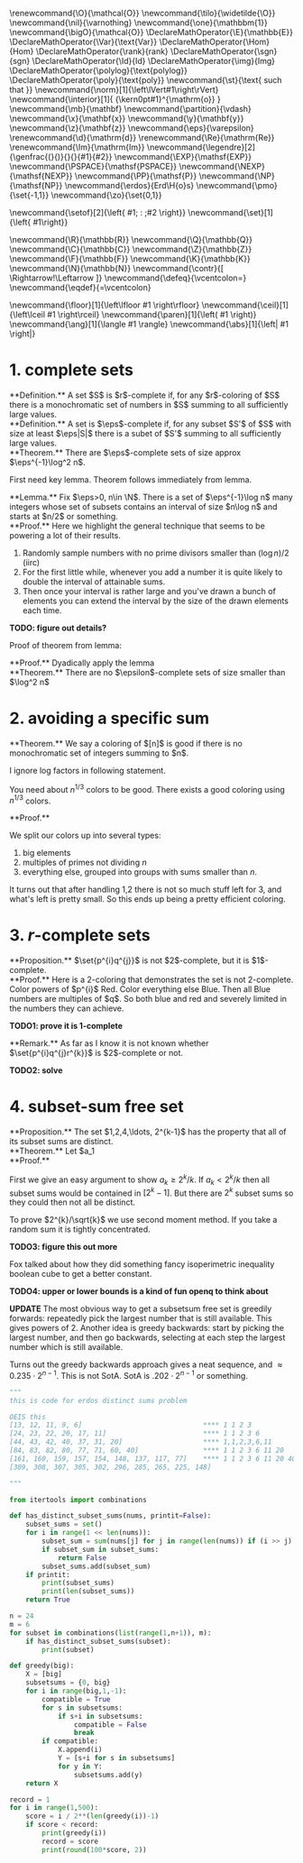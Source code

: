 \renewcommand{\O}{\mathcal{O}}
\newcommand{\tilo}{\widetilde{\O}}
\newcommand{\nil}{\varnothing}
\newcommand{\one}{\mathbbm{1}}
\newcommand{\bigO}{\mathcal{O}}
\DeclareMathOperator{\E}{\mathbb{E}}
\DeclareMathOperator{\Var}{\text{Var}}
\DeclareMathOperator{\Hom}{Hom}
\DeclareMathOperator{\rank}{rank}
\DeclareMathOperator{\sgn}{sgn}
\DeclareMathOperator{\Id}{Id}
\DeclareMathOperator{\img}{Img}
\DeclareMathOperator{\polylog}{\text{polylog}}
\DeclareMathOperator{\poly}{\text{poly}}
\newcommand{\st}{\text{ such that }}
\newcommand{\norm}[1]{\left\lVert#1\right\rVert}
\newcommand{\interior}[1]{ {\kern0pt#1}^{\mathrm{o}} }
\newcommand{\mb}{\mathbf}
\newcommand{\partition}{\vdash}
\newcommand{\x}{\mathbf{x}}
\newcommand{\y}{\mathbf{y}}
\newcommand{\z}{\mathbf{z}}
\newcommand{\eps}{\varepsilon}
\renewcommand{\d}{\mathrm{d}}
\renewcommand{\Re}{\mathrm{Re}}
\renewcommand{\Im}{\mathrm{Im}}
\newcommand{\legendre}[2]{\genfrac{(}{)}{}{}{#1}{#2}}
\newcommand{\EXP}{\mathsf{EXP}}
\newcommand{\PSPACE}{\mathsf{PSPACE}}
\newcommand{\NEXP}{\mathsf{NEXP}}
\newcommand{\PP}{\mathsf{P}}
\newcommand{\NP}{\mathsf{NP}}
\newcommand{\erdos}{Erd\H{o}s}
\newcommand{\pmo}{\set{-1,1}}
\newcommand{\zo}{\set{0,1}}


\newcommand{\setof}[2]{\left\{ #1\; : \;#2 \right\}}
\newcommand{\set}[1]{\left\{ #1\right\}}

\newcommand{\R}{\mathbb{R}}
\newcommand{\Q}{\mathbb{Q}}
\newcommand{\C}{\mathbb{C}}
\newcommand{\Z}{\mathbb{Z}}
\newcommand{\F}{\mathbb{F}}
\newcommand{\K}{\mathbb{K}}
\newcommand{\N}{\mathbb{N}}
\newcommand{\contr}{\[ \Rightarrow\!\Leftarrow \]}
\newcommand{\defeq}{\vcentcolon=}
\newcommand{\eqdef}{=\vcentcolon}

\newcommand{\floor}[1]{\left\lfloor #1 \right\rfloor}
\newcommand{\ceil}[1]{\left\lceil #1 \right\rceil}
\newcommand{\paren}[1]{\left( #1 \right)}
\newcommand{\ang}[1]{\langle #1 \rangle}
\newcommand{\abs}[1]{\left| #1 \right|}


# 1. complete sets

<div class="defn envbox">**Definition.**
A set $S$ is $r$-complete if, for any $r$-coloring of $S$ there
is a monochromatic set of numbers in $S$ summing to all
sufficiently large values.
</div>

<div class="defn envbox">**Definition.**
A set is $\eps$-complete if, for any subset $S'$ of $S$ with size at
least $\eps|S|$ there is a subet of $S'$ summing to all
sufficiently large values.
</div>

<div class="thm envbox">**Theorem.**
There are $\eps$-complete sets of size approx $\eps^{-1}\log^2
n$.
</div>

First need key lemma. Theorem follows immediately from lemma.
<div class="lem envbox">**Lemma.**
Fix $\eps>0, n\in \N$.
There is a set of $\eps^{-1}\log n$ many integers whose set of
subsets contains an interval of size $n\log n$ and starts at $n/2$ or something.
</div>
<div class="pf envbox">**Proof.**
Here we highlight the general technique that seems to be powering
a lot of their results.

1. Randomly sample numbers with no prime divisors smaller than $(\log n)/2$ (iirc)
2. For the first little while, whenever you add a number it is
   quite likely to double the interval of attainable sums.
3. Then once your interval is rather large and you've drawn a
   bunch of elements you can extend the interval by the size of
   the drawn elements each time.

**TODO: figure out details?**

</div>

Proof of theorem from lemma:
<div class="pf envbox">**Proof.**
Dyadically apply the lemma
</div>

<div class="thm envbox">**Theorem.**
There are no $\epsilon$-complete sets of size smaller than
$\log^2 n$
</div>


# 2. avoiding a specific sum

<div class="thm envbox">**Theorem.**
We say a coloring of $[n]$ is good if there is no monochromatic
set of integers summing to  $n$.

I ignore log factors in following statement.

You need about $n^{1/3}$ colors to be good.
There exists a good coloring using $n^{1/3}$ colors.
</div>
<div class="pf envbox">**Proof.**

We split our colors up into several types:

1. big elements
2. multiples of primes not dividing $n$
3. everything else, grouped into groups with sums smaller than $n$.

It turns out that after handling 1,2 there is not so much stuff
left for 3, and what's left is pretty small. So this ends up
being a pretty efficient coloring.

</div>

# 3. $r$-complete sets

<div class="prop envbox">**Proposition.**
$\set{p^{i}q^{j}}$ is not $2$-complete, but it is $1$-complete.
</div>
<div class="pf envbox">**Proof.**
Here is a 2-coloring that demonstrates the set is not 2-complete. 
Color powers of $p^{i}$ Red. Color everything else Blue.
Then all Blue numbers are multiples of $q$. So both blue and red
and severely limited in the numbers they can achieve.

**TODO1: prove it  is 1-complete**
</div>

<div class="rmk envbox">**Remark.**
As far as I know it is not known whether $\set{p^{i}q^{j}r^{k}}$ is $2$-complete or not.

**TODO2: solve**
</div>

# 4. subset-sum free set

<div class="prop envbox">**Proposition.**
The set $1,2,4,\ldots, 2^{k-1}$ has the property that all of its
subset sums are distinct.
</div>

<div class="thm envbox">**Theorem.**
Let $a_1<a_2<\cdots <a_k$ be positive integers such that
all subset sums of $\set{a_i}$ are distinct.
Then $a_k \ge 2^{k}/\sqrt{k}$.
</div>
<div class="pf envbox">**Proof.**

First we give an easy argument to show $a_k \ge 2^{k}/k$.
If $a_k<2^{k}/k$ then all subset sums would be contained in $[2^{k}-1]$.
But there are $2^{k}$ subset sums so they could then not all be
distinct.

To prove $2^{k}/\sqrt{k}$ we use second moment method.
If you take a random sum it is tightly concentrated.

**TODO3: figure this out more**

Fox talked about how they did something fancy isoperimetric
inequality boolean cube to get a better constant.

**TODO4: upper or lower bounds is a kind of fun openq to think about**

</div>

**UPDATE**
The most obvious way to get a subsetsum free set is greedily
forwards: repeatedly pick the largest number that is still
available.
This gives powers of $2$.
Another idea is greedy backwards: start by picking the largest
number, and then go backwards, selecting at each step the largest
number which is still available.

Turns out the greedy backwards approach gives a neat sequence,
and $\approx 0.235\cdot 2^{n-1}$.
This is not SotA. SotA is $.202\cdot 2^{n-1}$ or something.

```python
"""
this is code for erdos distinct sums problem 

OEIS this
[13, 12, 11, 9, 6]                              **** 1 1 2 3
[24, 23, 22, 20, 17, 11]                        **** 1 1 2 3 6
[44, 43, 42, 40, 37, 31, 20]                    **** 1,1,2,3,6,11
[84, 83, 82, 80, 77, 71, 60, 40]                **** 1 1 2 3 6 11 20
[161, 160, 159, 157, 154, 148, 137, 117, 77]    **** 1 1 2 3 6 11 20 40
[309, 308, 307, 305, 302, 296, 285, 265, 225, 148]

"""

from itertools import combinations

def has_distinct_subset_sums(nums, printit=False):
    subset_sums = set()
    for i in range(1 << len(nums)):
        subset_sum = sum(nums[j] for j in range(len(nums)) if (i >> j) & 1)
        if subset_sum in subset_sums:
            return False
        subset_sums.add(subset_sum)
    if printit:
        print(subset_sums)
        print(len(subset_sums))
    return True

n = 24
m = 6
for subset in combinations(list(range(1,n+1)), m):
    if has_distinct_subset_sums(subset):
        print(subset)

def greedy(big):
    X = [big]
    subsetsums = {0, big}
    for i in range(big,1,-1):
        compatible = True
        for s in subsetsums:
            if s+i in subsetsums:
                compatible = False
                break
        if compatible:
            X.append(i)
            Y = [s+i for s in subsetsums]
            for y in Y:
                subsetsums.add(y)
    return X

record = 1
for i in range(1,500):
    score = i / 2**(len(greedy(i))-1)
    if score < record:
        print(greedy(i))
        record = score
        print(round(100*score, 2))

```

